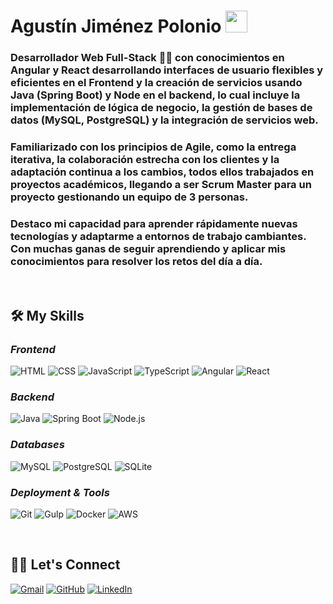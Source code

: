 # Agustín Jiménez Polonio <img src="https://media.giphy.com/media/hvRJCLFzcasrR4ia7z/giphy.gif" width="35">

### Desarrollador Web Full-Stack 👨‍💻  con conocimientos en Angular y React desarrollando interfaces de usuario flexibles y eficientes en el Frontend y la creación de servicios usando Java (Spring Boot) y Node en el backend, lo cual incluye la implementación de lógica de negocio, la gestión de bases de datos (MySQL, PostgreSQL) y la integración de servicios web.

### Familiarizado con los principios de Agile, como la entrega iterativa, la colaboración estrecha con los clientes y la adaptación continua a los cambios, todos ellos trabajados en proyectos académicos, llegando a ser Scrum Master para un proyecto gestionando un equipo de 3 personas.

### Destaco mi capacidad para aprender rápidamente nuevas tecnologías y adaptarme a entornos de trabajo cambiantes. Con muchas ganas de seguir aprendiendo y aplicar mis conocimientos para resolver los retos del día a día.

<br>

## 🛠️ My Skills

### *Frontend*

![HTML](https://img.shields.io/badge/-HTML-E34F26?style=for-the-badge&logo=html5&logoColor=white)
![CSS](https://img.shields.io/badge/-CSS-1572B6?style=for-the-badge&logo=css3&logoColor=white)
![JavaScript](https://img.shields.io/badge/-JavaScript-F7DF1E?style=for-the-badge&logo=javascript&logoColor=white)
![TypeScript](https://img.shields.io/badge/-TypeScript-007ACC?style=for-the-badge&logo=typescript&logoColor=white)
![Angular](https://img.shields.io/badge/-Angular-DD0031?style=for-the-badge&logo=angular&logoColor=white)
![React](https://img.shields.io/badge/-React-61DAFB?style=for-the-badge&logo=react&logoColor=white)

### *Backend*

![Java](https://img.shields.io/badge/-Java-007396?style=for-the-badge&logo=java&logoColor=white)
![Spring Boot](https://img.shields.io/badge/-Spring%20Boot-6DB33F?style=for-the-badge&logo=spring-boot&logoColor=white)
![Node.js](https://img.shields.io/badge/-Node.js-339933?style=for-the-badge&logo=node.js&logoColor=white)

### *Databases*

![MySQL](https://img.shields.io/badge/-MySQL-4479A1?style=for-the-badge&logo=mysql&logoColor=white)
![PostgreSQL](https://img.shields.io/badge/-PostgreSQL-336791?style=for-the-badge&logo=postgresql&logoColor=white)
![SQLite](https://img.shields.io/badge/-SQLite-003B57?style=for-the-badge&logo=sqlite&logoColor=white)

### *Deployment & Tools*

![Git](https://img.shields.io/badge/-Git-F05032?style=for-the-badge&logo=git&logoColor=white)
![Gulp](https://img.shields.io/badge/-Gulp-CF4647?style=for-the-badge&logo=gulp&logoColor=white)
![Docker](https://img.shields.io/badge/-Docker-2496ED?style=for-the-badge&logo=docker&logoColor=white)
![AWS](https://img.shields.io/badge/-AWS-232F3E?style=for-the-badge&logo=amazon-aws&logoColor=white)

<br/>

## 🙋‍♂️ Let's Connect
<p>
	<a href="mailto:agustinjimenezpolonio@gmail.com"><img src="https://img.icons8.com/bubbles/50/000000/gmail.png" alt="Gmail"/></a>
	<a href="https://github.com/AgusJp"><img src="https://img.icons8.com/bubbles/50/000000/github.png" alt="GitHub"/></a>
	<a href="https://www.linkedin.com/in/agust%C3%ADn-jim%C3%A9nez-polonio-5403a51b2/"><img src="https://img.icons8.com/bubbles/50/000000/linkedin.png" alt="LinkedIn"/></a>
</p>
